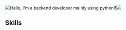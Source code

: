 <img src="https://img.shields.io/badge/Backend-3DDC84?style=flat-square&logo=Backend&logoColor=white"/>Hello, I'm a backend developer mainly using python!!<img src="https://img.shields.io/badge/Backend-3DDC84?style=flat-square&logo=Backend&logoColor=white"/>

## Skills
